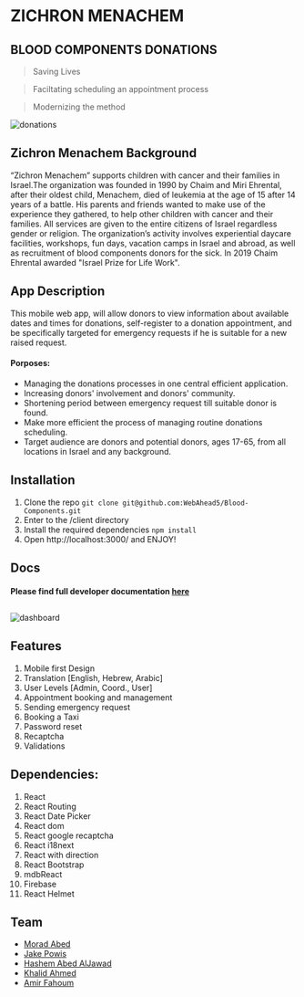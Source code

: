 # ZICHRON MENACHEM

## BLOOD COMPONENTS DONATIONS

> Saving Lives

> Faciltating scheduling an appointment process

> Modernizing the method

![donations](https://i.imgur.com/OP29OBs.gif)

## Zichron Menachem Background

“Zichron Menachem” supports children with cancer and their families in Israel.The organization was founded in 1990 by Chaim and Miri Ehrental, after their oldest child, Menachem, died of leukemia at the age of 15 after 14 years of a battle. His parents and friends wanted to make use of the experience they gathered, to help other children with cancer and their families. All services are given to the entire citizens of Israel regardless gender or religion. The organization’s activity involves experiential daycare facilities, workshops, fun days, vacation camps in Israel and abroad, as well as recruitment of blood components donors for the sick.
In 2019 Chaim Ehrental awarded "Israel Prize for Life Work".

## App Description

This mobile web app, will allow donors to view information about available dates and times for donations, self-register to a donation appointment, and be specifically targeted for emergency requests if he is suitable for a new raised request.

#### Porposes:

- Managing the donations processes in one central efficient application.
- Increasing donors' involvement and donors' community.
- Shortening period between emergency request till suitable donor is found.
- Make more efficient the process of managing routine donations scheduling.
- Target audience are donors and potential donors, ages 17-65, from all locations in Israel and any background.

## Installation

<!-- ![](https://i.imgur.com/19mCLmm.png) -->

1. Clone the repo
   `git clone git@github.com:WebAhead5/Blood-Components.git`
2. Enter to the /client directory
3. Install the required dependencies
   `npm install`
4. Open http://localhost:3000/ and ENJOY!

## Docs

#### Please find full developer documentation [here](https://hackmd.io/MJ5-e4e5S3m7RtIPn2k5Ng?both)

##

![dashboard](https://i.imgur.com/0jsKek4.png)

## Features

1. Mobile first Design
2. Translation [English, Hebrew, Arabic]
3. User Levels [Admin, Coord., User]
4. Appointment booking and management
5. Sending emergency request
6. Booking a Taxi
7. Password reset
8. Recaptcha
9. Validations

## Dependencies:

1.  React
2.  React Routing
3.  React Date Picker
4.  React dom
5.  React google recaptcha
6.  React i18next
7.  React with direction
8.  React Bootstrap
9.  mdbReact
10. Firebase
11. React Helmet

## Team

- [Morad Abed](https://github.com/MoradAbed)
- [Jake Powis](https://github.com/JakePowis)
- [Hashem Abed AlJawad](https://github.com/hashem96)
- [Khalid Ahmed](https://github.com/VoJunSoft)
- [Amir Fahoum](https://github.com/amirfahoum)
